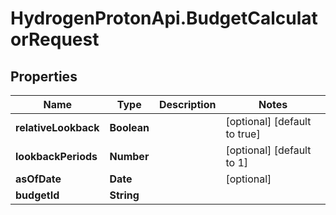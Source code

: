 # HydrogenProtonApi.BudgetCalculatorRequest

## Properties
Name | Type | Description | Notes
------------ | ------------- | ------------- | -------------
**relativeLookback** | **Boolean** |  | [optional] [default to true]
**lookbackPeriods** | **Number** |  | [optional] [default to 1]
**asOfDate** | **Date** |  | [optional] 
**budgetId** | **String** |  | 


